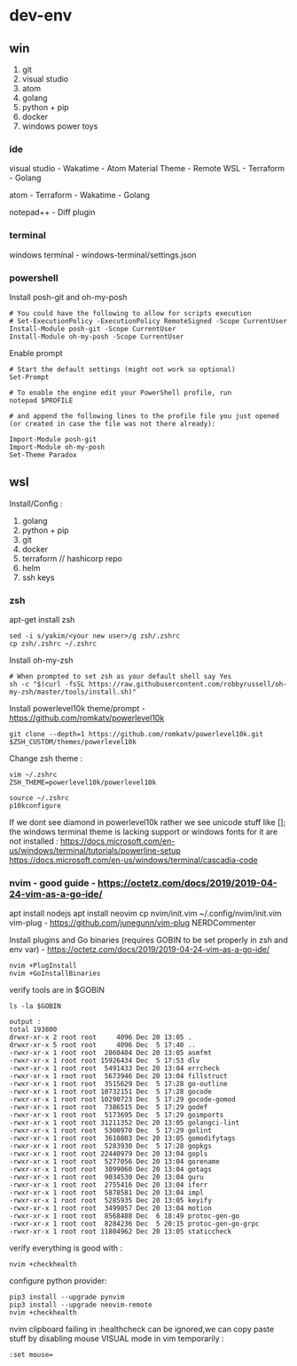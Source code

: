 # dev-env

## win

1. git
2. visual studio
3. atom
4. golang
5. python + pip
6. docker
7. windows power toys

### ide
visual studio
	- Wakatime
	- Atom Material Theme
	- Remote WSL
	- Terraform
	- Golang

atom
	- Terraform
	- Wakatime
	- Golang

notepad++
	- Diff plugin

### terminal
windows terminal
	- windows-terminal/settings.json

### powershell

Install posh-git and oh-my-posh
```
# You could have the following to allow for scripts execution 
# Set-ExecutionPolicy -ExecutionPolicy RemoteSigned -Scope CurrentUser
Install-Module posh-git -Scope CurrentUser
Install-Module oh-my-posh -Scope CurrentUser
```

Enable prompt
```
# Start the default settings (might not work so optional)
Set-Prompt

# To enable the engine edit your PowerShell profile, run
notepad $PROFILE

# and append the following lines to the profile file you just opened (or created in case the file was not there already):

Import-Module posh-git
Import-Module oh-my-posh
Set-Theme Paradox
```

## wsl 

Install/Config : 

1. golang
2. python + pip
3. git
4. docker
5. terraform // hashicorp repo
6. helm
7. ssh keys


### zsh
apt-get install zsh
```
sed -i s/yakim/<your new user>/g zsh/.zshrc 
cp zsh/.zshrc ~/.zshrc
```

Install oh-my-zsh
```
# When prompted to set zsh as your default shell say Yes
sh -c "$(curl -fsSL https://raw.githubusercontent.com/robbyrussell/oh-my-zsh/master/tools/install.sh)"
```


Install powerlevel10k theme/prompt - https://github.com/romkatv/powerlevel10k
```
git clone --depth=1 https://github.com/romkatv/powerlevel10k.git
$ZSH_CUSTOM/themes/powerlevel10k
```

Change zsh theme : 
```
vim ~/.zshrc
ZSH_THEME=powerlevel10k/powerlevel10k
```

```
source ~/.zshrc
p10kconfigure
```

If we dont see diamond in powerlevel10k rather we see unicode stuff like []; the windows terminal theme is lacking support or windows fonts for it are not installed :
https://docs.microsoft.com/en-us/windows/terminal/tutorials/powerline-setup
https://docs.microsoft.com/en-us/windows/terminal/cascadia-code

### nvim - good guide - https://octetz.com/docs/2019/2019-04-24-vim-as-a-go-ide/
apt install nodejs
apt install neovim
cp nvim/init.vim ~/.config/nvim/init.vim
vim-plug - https://github.com/junegunn/vim-plug
NERDCommenter

Install plugins and Go binaries (requires GOBIN to be set properly in zsh and env var) - https://octetz.com/docs/2019/2019-04-24-vim-as-a-go-ide/
```
nvim +PlugInstall
nvim +GoInstallBinaries
```
verify tools are in $GOBIN
```
ls -la $GOBIN

output : 
total 193800
drwxr-xr-x 2 root root     4096 Dec 20 13:05 .
drwxr-xr-x 5 root root     4096 Dec  5 17:40 ..
-rwxr-xr-x 1 root root  2860404 Dec 20 13:05 asmfmt
-rwxr-xr-x 1 root root 15926434 Dec  5 17:53 dlv
-rwxr-xr-x 1 root root  5491433 Dec 20 13:04 errcheck
-rwxr-xr-x 1 root root  5673946 Dec 20 13:04 fillstruct
-rwxr-xr-x 1 root root  3515629 Dec  5 17:28 go-outline
-rwxr-xr-x 1 root root 10732151 Dec  5 17:28 gocode
-rwxr-xr-x 1 root root 10290723 Dec  5 17:29 gocode-gomod
-rwxr-xr-x 1 root root  7386515 Dec  5 17:29 godef
-rwxr-xr-x 1 root root  5173695 Dec  5 17:29 goimports
-rwxr-xr-x 1 root root 31211352 Dec 20 13:05 golangci-lint
-rwxr-xr-x 1 root root  5300970 Dec  5 17:29 golint
-rwxr-xr-x 1 root root  3610803 Dec 20 13:05 gomodifytags
-rwxr-xr-x 1 root root  5283930 Dec  5 17:28 gopkgs
-rwxr-xr-x 1 root root 22440979 Dec 20 13:04 gopls
-rwxr-xr-x 1 root root  5277056 Dec 20 13:04 gorename
-rwxr-xr-x 1 root root  3099060 Dec 20 13:04 gotags
-rwxr-xr-x 1 root root  9034530 Dec 20 13:04 guru
-rwxr-xr-x 1 root root  2755416 Dec 20 13:04 iferr
-rwxr-xr-x 1 root root  5878581 Dec 20 13:04 impl
-rwxr-xr-x 1 root root  5285935 Dec 20 13:05 keyify
-rwxr-xr-x 1 root root  3499857 Dec 20 13:04 motion
-rwxr-xr-x 1 root root  8568488 Dec  6 18:49 protoc-gen-go
-rwxr-xr-x 1 root root  8284236 Dec  5 20:15 protoc-gen-go-grpc
-rwxr-xr-x 1 root root 11804962 Dec 20 13:05 staticcheck
```

verify everything is good with : 
```
nvim +checkhealth
```

configure python provider: 
```
pip3 install --upgrade pynvim
pip3 install --upgrade neovim-remote
nvim +checkhealth
```

nvim clipboard failing in :healthcheck can be ignored,we can copy paste stuff by disabling mouse VISUAL mode in vim temporarily :
```
:set mouse=
```
